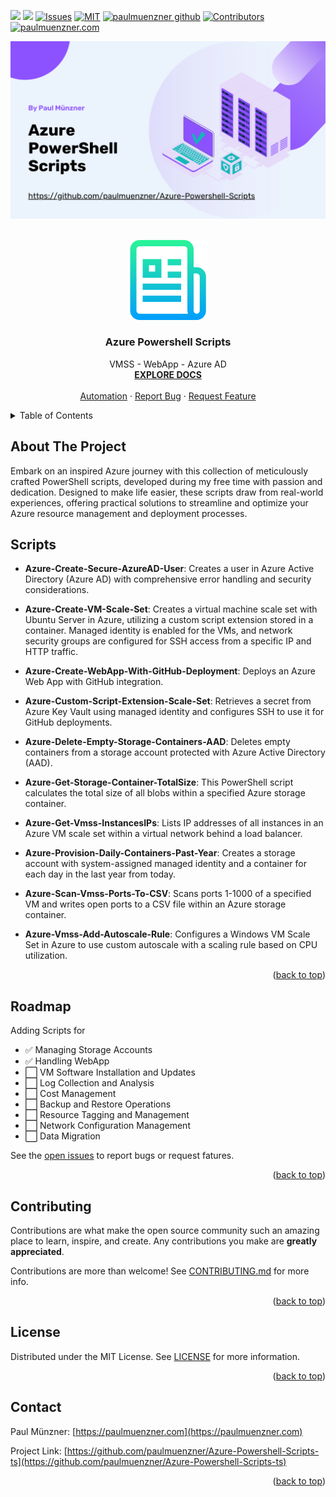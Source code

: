 <a name="readme-top"></a>


<!-- PROJECT SHIELDS -->
<!--
*** https://www.markdownguide.org/basic-syntax/#reference-style-links
-->
<!-- [![Golang][golang-shield]][golang-url] -->
![](https://img.shields.io/badge/Code-PowerShell-informational?style=flat&logo=PowerShell&logoColor=white&color=2bbc8a) 
![](https://img.shields.io/badge/Cloud-MicrosoftAzure-informational?style=flat&logo=MicrosoftAzure&logoColor=white&color=2bbc8a) 
[![Issues][issues-shield]][issues-url]
[![MIT][license-shield]][license-url] 
[![paulmuenzner github][github-shield]][github-url] 
[![Contributors][contributors-shield]][contributors-url]
[![paulmuenzner.com][website-shield]][website-url]


![Header](public/header-powershell-scripts-azure.png)


<!-- PROJECT LOGO -->
<br />
<div align="center">
  <a href="https://github.com/paulmuenzner/Azure-Powershell-Scripts-ts">
    <img src="public/logo.png" alt="Logo" width="128" height="128">
  </a>

  <h3 align="center">Azure Powershell Scripts</h3>

  <p align="center">
    VMSS - WebApp - Azure AD
    <br />
    <a href="#about-the-project"><strong>EXPLORE DOCS</strong></a>
    <br />
    <br />
    <a href="#settings">Automation</a>
    ·
    <a href="https://github.com/paulmuenzner/Azure-Powershell-Scripts-ts/issues">Report Bug</a>
    ·
    <a href="https://github.com/paulmuenzner/Azure-Powershell-Scripts-ts/issues">Request Feature</a>
  </p>
</div>


<!-- TABLE OF CONTENTS -->
<details>
  <summary>Table of Contents</summary>
  <ol>
    <li><a href="#about-the-project">About The Project</a></li>
    <li><a href="#scripts">Scripts</a></li>
    <li><a href="#roadmap">Roadmap</a></li>
    <li><a href="#contributing">Contributing</a></li>
    <li><a href="#license">License</a></li>
    <li><a href="#contact">Contact</a></li>
  </ol>
</details>



<!-- ABOUT THE PROJECT -->
## About The Project

Embark on an inspired Azure journey with this collection of meticulously crafted PowerShell scripts, developed during my free time with passion and dedication. Designed to make life easier, these scripts draw from real-world experiences, offering practical solutions to streamline and optimize your Azure resource management and deployment processes.


## Scripts

-   **Azure-Create-Secure-AzureAD-User**: Creates a user in Azure Active Directory (Azure AD) with comprehensive error handling and security considerations.

-   **Azure-Create-VM-Scale-Set**: Creates a virtual machine scale set with Ubuntu Server in Azure, utilizing a custom script extension stored in a container. Managed identity is enabled for the VMs, and network security groups are configured for SSH access from a specific IP and HTTP traffic.

-   **Azure-Create-WebApp-With-GitHub-Deployment**: Deploys an Azure Web App with GitHub integration.

-   **Azure-Custom-Script-Extension-Scale-Set**: Retrieves a secret from Azure Key Vault using managed identity and configures SSH to use it for GitHub deployments.

-   **Azure-Delete-Empty-Storage-Containers-AAD**: Deletes empty containers from a storage account protected with Azure Active Directory (AAD).

-   **Azure-Get-Storage-Container-TotalSize**: This PowerShell script calculates the total size of all blobs within a specified Azure storage container.

-   **Azure-Get-Vmss-InstancesIPs**: Lists IP addresses of all instances in an Azure VM scale set within a virtual network behind a load balancer.

-   **Azure-Provision-Daily-Containers-Past-Year**: Creates a storage account with system-assigned managed identity and a container for each day in the last year from today.

-   **Azure-Scan-Vmss-Ports-To-CSV**: Scans ports 1-1000 of a specified VM and writes open ports to a CSV file within an Azure storage container.

-   **Azure-Vmss-Add-Autoscale-Rule**: Configures a Windows VM Scale Set in Azure to use custom autoscale with a scaling rule based on CPU utilization.

<p align="right">(<a href="#readme-top">back to top</a>)</p>



<!-- ROADMAP -->
## Roadmap
Adding Scripts for
-   ✅ Managing Storage Accounts
-   ✅ Handling WebApp
-   ⬜️ VM Software Installation and Updates
-   ⬜️ Log Collection and Analysis
-   ⬜️ Cost Management
-   ⬜️ Backup and Restore Operations
-   ⬜️ Resource Tagging and Management
-   ⬜️ Network Configuration Management
-   ⬜️ Data Migration

See the [open issues](https://github.com/paulmuenzner/Azure-Powershell-Scripts-ts/issues) to report bugs or request fatures.

<p align="right">(<a href="#readme-top">back to top</a>)</p>



<!-- CONTRIBUTING -->
## Contributing

Contributions are what make the open source community such an amazing place to learn, inspire, and create. Any contributions you make are **greatly appreciated**.

Contributions are more than welcome! See [CONTRIBUTING.md](CONTRIBUTING.md) for
more info.

<p align="right">(<a href="#readme-top">back to top</a>)</p>



<!-- LICENSE -->
## License

Distributed under the MIT License. See [LICENSE](LICENSE.txt) for more information.

<p align="right">(<a href="#readme-top">back to top</a>)</p>



<!-- CONTACT -->
## Contact

Paul Münzner: [https://paulmuenzner.com](https://paulmuenzner.com) 

Project Link: [https://github.com/paulmuenzner/Azure-Powershell-Scripts-ts](https://github.com/paulmuenzner/Azure-Powershell-Scripts-ts)

<p align="right">(<a href="#readme-top">back to top</a>)</p>



<!-- MARKDOWN LINKS & IMAGES -->
<!-- https://www.markdownguide.org/basic-syntax/#reference-style-links -->
[github-shield]: https://img.shields.io/badge/paulmuenzner-black.svg?logo=github&logoColor=ffffff&colorB=000000
[github-url]: https://github.com/paulmuenzner
[contributors-shield]: https://img.shields.io/github/contributors/paulmuenzner/Azure-Powershell-Scripts-ts.svg
[contributors-url]: https://github.com/paulmuenzner/Azure-Powershell-Scripts-ts/graphs/contributors
[issues-shield]: https://img.shields.io/github/issues/paulmuenzner/Azure-Powershell-Scripts-ts.svg
[issues-url]: https://github.com/paulmuenzner/Azure-Powershell-Scripts-ts/issues
[license-shield]: https://img.shields.io/badge/MIT-license-blue.svg
[license-url]: https://github.com/paulmuenzner/Azure-Powershell-Scripts-ts/blob/master/LICENSE.txt
[website-shield]: https://img.shields.io/badge/www-paulmuenzner.com-blue
[website-url]: https://paulmuenzner.com 

